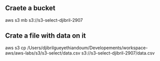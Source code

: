 ## Craete a bucket
aws s3 mb s3://s3-select-djibril-2907

## Crate a file with data on it
aws s3 cp /Users/djibrilgueyethiandoum/Developements/workspace-aws/aws-labs/s3/s3-select/data.csv s3://s3-select-djibril-2907/data.csv
